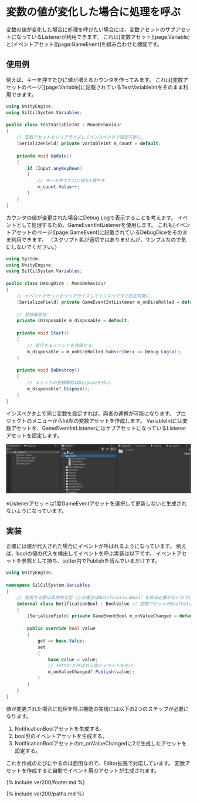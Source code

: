 # 変数の値が変化した場合に処理を呼ぶ

変数の値が変化した場合に処理を呼びたい場合には、変数アセットのサブアセットになっているListenerが利用できます。
これは[変数アセット][page:Variable]と[イベントアセット][page:GameEvent]を組み合わせた機能です。

## 使用例

例えば、キーを押すたびに値が増えるカウンタを作ってみます。
これは[変数アセットのページ][page:Variable]に記載されているTestVariableIntをそのまま利用できます。

```cs
using UnityEngine;
using SilCilSystem.Variables;

public class TestVariableInt : MonoBehaviour
{
    // 変数アセットをシリアライズしてインスペクタで設定可能に.
    [SerializeField] private VariableInt m_count = default;

    private void Update()
    {
        if (Input.anyKeyDown)
        {
            // キーを押すたびに値を1増やす.
            m_count.Value++;
        }
    }
}
```

カウンタの値が変更された場合にDebug.Logで表示することを考えます。
イベントとして処理するため、GameEventIntListenerを使用します。
これも[イベントアセットのページ][page:GameEvent]に記載されているDebugDiceをそのまま利用できます。
（スクリプト名が適切ではありませんが、サンプルなので気にしないでください。）

```cs
using System;
using UnityEngine;
using SilCilSystem.Variables;

public class DebugDice : MonoBehaviour
{
    // イベントアセットをシリアライズしてインスペクタで設定可能に.
    [SerializeField] private GameEventIntListener m_onDiceRolled = default;

    // 登録解除用.
    private IDisposable m_disposable = default;

    private void Start()
    {
        // 実行するメソッドを登録する.
        m_disposable = m_onDiceRolled.Subscribe(x => Debug.Log(x));
    }

    private void OnDestroy()
    {
        // メソッドの登録解除はDisposeを呼ぶ.
        m_disposable?.Dispose();
    }
}
```

インスペクタ上で同じ変数を設定すれば、両者の連携が可能になります。
プロジェクトのメニューからInt型の変数アセットを作成します。
VariableIntには変数アセットを、GameEventIntListenerにはサブアセットになっているListenerアセットを設定します。

![インスペクタ上で変数とイベントの設定を行う][fig:OnValueChangedInInspector]

※Listenerアセットは1度GameEventアセットを選択して更新しないと生成されないようになっています。

## 実装

正確には値が代入された場合にイベントが呼ばれるようになっています。
例えば、boolの値の代入を検出してイベントを呼ぶ実装は以下です。
イベントアセットを参照として持ち、setter内でPublishを読んでいるだけです。

```cs
using UnityEngine;

namespace SilCilSystem.Variables
{
    // 使用する際は具体的な型（この場合はNotificationBool）を知る必要がないのでinternalで実装.
    internal class NotificationBool : BoolValue // 変数アセットのBoolValueを継承.
    {
        [SerializeField] private GameEventBool m_onValueChanged = default;

        public override bool Value
        {
            get => base.Value;
            set
            {
                base.Value = value;
                // setterが呼ばれる度にイベントを呼ぶ.
                m_onValueChanged?.Publish(value);
            }
        }
    }
}
```

値が変更された場合に処理を呼ぶ機能の実現には以下の2つのステップが必要になります。

1. NotificationBoolアセットを生成する。
2. bool型のイベントアセットを生成する。
3. NotificationBoolアセットのm_onValueChangedに2で生成したアセットを設定する。

これを作成のたびにやるのは面倒なので、Editor拡張で対応しています。
変数アセットを作成すると自動でイベント用のアセットが生成されます。

<!--- footer --->

{% include ver200/footer.md %}

<!--- 参照 --->

{% include ver200/paths.md %}

[fig:OnValueChangedInInspector]: Figures/OnValueChangedInInspector.gif
